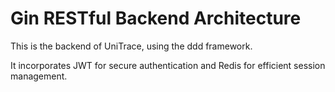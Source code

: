 # Gin RESTful Backend Architecture

This is the backend of UniTrace, using the ddd framework.

It incorporates JWT for secure authentication and Redis for efficient session management.